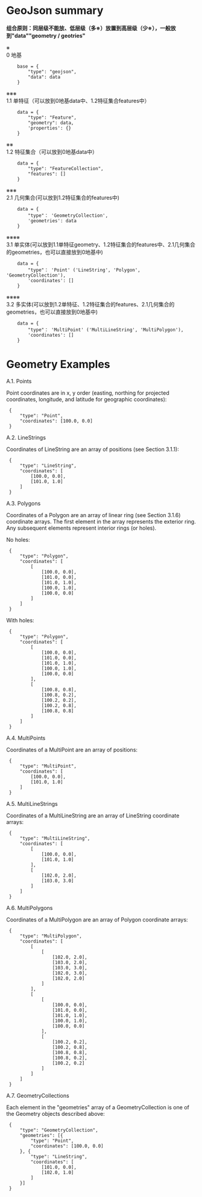 # GeoJson summary
**组合原则：同层级不能放、低层级（多※）放置到高层级（少※），一般放到"data""geometry / geotries"**

※  
0 地基  

        base = {
            "type": "geojson",
            "data": data
        }

※※※  
1.1 单特征（可以放到0地基data中、1.2特征集合features中）  

        data = {
            "type": "Feature",
            "geometry": data,
            'properties': {}
        }

※※  
1.2 特征集合（可以放到0地基data中）  

        data = {
            "type": "FeatureCollection",
            "features": []
        }

※※※  
2.1 几何集合(可以放到1.2特征集合的features中)  

        data = {
            "type"： 'GeometryCollection',
            'geometries': data
        }

※※※※  
3.1 单实体(可以放到1.1单特征geometry、1.2特征集合的features中、2.1几何集合的geometries，也可以直接放到0地基中)  

        data = {
            "type"： 'Point' ('LineString', 'Polygon', 'GeometryCollection'),
            'coordinates': []
        }

※※※※  
3.2 多实体(可以放到1.2单特征、1.2特征集合的features、2.1几何集合的geometries，也可以直接放到0地基中)  

        data = {
            "type"： 'MultiPoint' ('MultiLineString', 'MultiPolygon'),
            'coordinates': []
        }

# Geometry Examples
A.1.  Points

   Point coordinates are in x, y order (easting, northing for projected
   coordinates, longitude, and latitude for geographic coordinates):

     {
         "type": "Point",
         "coordinates": [100.0, 0.0]
     }

A.2.  LineStrings

   Coordinates of LineString are an array of positions (see
   Section 3.1.1):

     {
         "type": "LineString",
         "coordinates": [
             [100.0, 0.0],
             [101.0, 1.0]
         ]
     }
A.3.  Polygons

   Coordinates of a Polygon are an array of linear ring (see
   Section 3.1.6) coordinate arrays.  The first element in the array
   represents the exterior ring.  Any subsequent elements represent
   interior rings (or holes).

   No holes:

     {
         "type": "Polygon",
         "coordinates": [
             [
                 [100.0, 0.0],
                 [101.0, 0.0],
                 [101.0, 1.0],
                 [100.0, 1.0],
                 [100.0, 0.0]
             ]
         ]
     }

   With holes:

     {
         "type": "Polygon",
         "coordinates": [
             [
                 [100.0, 0.0],
                 [101.0, 0.0],
                 [101.0, 1.0],
                 [100.0, 1.0],
                 [100.0, 0.0]
             ],
             [
                 [100.8, 0.8],
                 [100.8, 0.2],
                 [100.2, 0.2],
                 [100.2, 0.8],
                 [100.8, 0.8]
             ]
         ]
     }
A.4.  MultiPoints

   Coordinates of a MultiPoint are an array of positions:

     {
         "type": "MultiPoint",
         "coordinates": [
             [100.0, 0.0],
             [101.0, 1.0]
         ]
     }
A.5.  MultiLineStrings

   Coordinates of a MultiLineString are an array of LineString
   coordinate arrays:

     {
         "type": "MultiLineString",
         "coordinates": [
             [
                 [100.0, 0.0],
                 [101.0, 1.0]
             ],
             [
                 [102.0, 2.0],
                 [103.0, 3.0]
             ]
         ]
     }
A.6.  MultiPolygons

   Coordinates of a MultiPolygon are an array of Polygon coordinate
   arrays:

     {
         "type": "MultiPolygon",
         "coordinates": [
             [
                 [
                     [102.0, 2.0],
                     [103.0, 2.0],
                     [103.0, 3.0],
                     [102.0, 3.0],
                     [102.0, 2.0]
                 ]
             ],
             [
                 [
                     [100.0, 0.0],
                     [101.0, 0.0],
                     [101.0, 1.0],
                     [100.0, 1.0],
                     [100.0, 0.0]
                 ],
                 [
                     [100.2, 0.2],
                     [100.2, 0.8],
                     [100.8, 0.8],
                     [100.8, 0.2],
                     [100.2, 0.2]
                 ]
             ]
         ]
     }

A.7.  GeometryCollections

   Each element in the "geometries" array of a GeometryCollection is one
   of the Geometry objects described above:

     {
         "type": "GeometryCollection",
         "geometries": [{
             "type": "Point",
             "coordinates": [100.0, 0.0]
         }, {
             "type": "LineString",
             "coordinates": [
                 [101.0, 0.0],
                 [102.0, 1.0]
             ]
         }]
     }